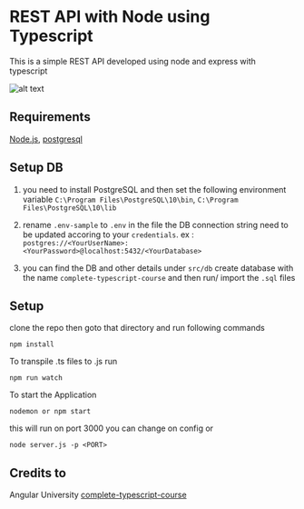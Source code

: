 
# REST API with Node using Typescript

This is a simple REST API developed using node and express with typescript

![alt text](https://image.ibb.co/nAd9OF/logos.png "Node Typescript")


## Requirements
[Node.js](https://nodejs.org/en/),  [postgresql](https://www.postgresql.org/download/)

## Setup DB
1) you need to install PostgreSQL  and then set the  following environment variable 
      `C:\Program Files\PostgreSQL\10\bin`,
      `C:\Program Files\PostgreSQL\10\lib`
2) rename `.env-sample` to `.env` in the file the DB connection string need to be updated accoring to your `credentials`.
      ex : `postgres://<YourUserName>:<YourPassword>@localhost:5432/<YourDatabase>`

3) you can find the DB and other details under `src/db`
create database with the name `complete-typescript-course` and then run/ import the `.sql` files

## Setup

clone the repo then goto that directory and run following commands

 `npm install` 

 To transpile .ts files to .js run

 `npm run watch`

To start the Application

 `nodemon or npm start`

this will run on port 3000 you can change on config or

`node server.js -p <PORT>`



## Credits to
Angular University [complete-typescript-course](https://github.com/angular-university/complete-typescript-course)






